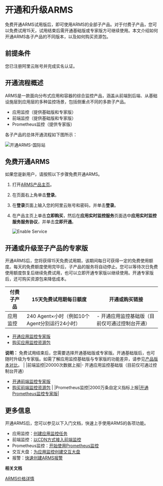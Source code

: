 # 开通和升级ARMS

免费开通ARMS试用版后，即可使用ARMS的全部子产品。对于付费子产品，您可以免费试用15天，试用结束后需开通基础版或专家版方可继续使用。本文介绍如何开通ARMS各子产品的不同版本，以及如何购买资源包。

## 前提条件

您已注册阿里云账号并完成实名认证。

## 开通流程概述

ARMS是一款面向分布式应用和容器的综合监控产品，涵盖从前端到后端、从基础设施层到应用层的多种监控场景，包括侧重点不同的多款子产品。

-   应用监控（提供基础版和专家版）
-   前端监控（提供基础版和专家版）
-   Prometheus监控（提供专家版）

各子产品的总体开通流程如下图所示：

![开通ARMS-国际站](https://static-aliyun-doc.oss-accelerate.aliyuncs.com/assets/img/zh-CN/5360994061/p139177.png)

## 免费开通ARMS

如果您是新用户，请按照以下步骤免费开通ARMS。

1.  打开[ARMS产品主页](https://www.alibabacloud.com/product/arms)。
2.  在页面右上角单击**登录**。
3.  在**登录**页面上输入您的阿里云账号和密码，并单击**登录**。
4.  在产品主页上单击**立即购买**，然后在**应用实时监控服务**页面选中**应用实时监控服务服务协议**，并单击**立即开通**。

    ![Enable Service](https://static-aliyun-doc.oss-accelerate.aliyuncs.com/assets/img/zh-CN/4326127951/p43472.png)


## 开通或升级至子产品的专家版

开通ARMS后，您将获得15天免费试用期，该期间每日可获得一定的免费使用额度。每天的免费额度使用完毕后，子产品的服务将自动停止。您可以等待次日免费使用额度恢复后继续免费试用，也可以立即开通专家版以继续使用。开通专家版后，还可购买资源包来降低成本。

|付费子产品|15天免费试用期每日额度|开通或购买链接|
|-----|------------|-------|
|应用监控|240 Agent×小时（例如10个Agent分别运行24小时）|-   开通应用监控基础版（目前仅可通过控制台开通）
-   [开通应用监控专家版](https://common-buy-intl.alibabacloud.com/?commodityCode=arms_app_post_intl#/buy)
-   [购买应用监控资源包](https://common-buy-intl.alibabacloud.com/?commodityCode=arms_app_bag_intl#/buy)

**说明：** 免费试用结束后，您需要选择开通基础版或专家版。开通基础版后，也可随时升级为专家版。如需了解应用监控基础版与专家版的功能差异，请参见[产品版本对比](/intl.zh-CN/产品定价/产品版本对比.md)。 |
|前端监控|20000次数据上报|-   开通应用监控基础版（目前仅可通过控制台开通）
-   [开通前端监控专家版](https://common-buy-intl.alibabacloud.com/?commodityCode=arms_web_post_intl#/buy)
-   [购买前端监控资源包](https://common-buy-intl.alibabacloud.com/?commodityCode=arms_web_bag_intl#/buy) |
|Prometheus监控|2000万条自定义指标上报|[开通Prometheus监控专家版](https://common-buy-intl.alibabacloud.com/?commodityCode=arms_promethues_public_intl#/open)|

## 更多信息

开通ARMS后，您可以参见以下入门文档，快速上手使用ARMS的各项功能。

-   应用监控：[创建应用监控任务](/intl.zh-CN/快速入门/创建应用监控任务.md)
-   前端监控：[以CDN方式接入前端监控](/intl.zh-CN/前端监控/接入前端监控/Web场景/以CDN方式接入前端监控.md)
-   Prometheus监控：[开始使用Prometheus监控]()
-   交互大盘：[为应用监控创建交互大盘](/intl.zh-CN/快速入门/为应用监控创建交互大盘.md)
-   报警：[快速创建ARMS报警](/intl.zh-CN/快速入门/快速创建ARMS报警.md)

**相关文档**  


[ARMS价格详情](https://www.alibabacloud.com/product/arms/pricing)

